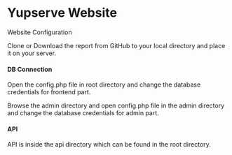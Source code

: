 # Yupserve Website # 
Website Configuration

Clone or Download the report from GitHub to your local directory and place it on your server.

#### DB Connection ####
Open the config.php file in root directory and change the database credentials for frontend part.

Browse the admin directory and open config.php file in the admin directory and change the database credentials for admin part.

#### API ####

API is inside the api directory which can be found in the root directory.
